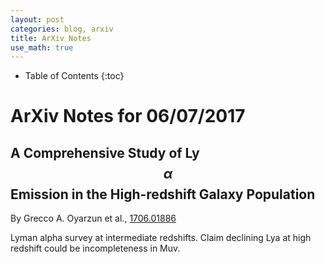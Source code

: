 ```yaml
---
layout: post
categories: blog, arxiv
title: ArXiv Notes
use_math: true
---
```


* Table of Contents
{:toc}


# ArXiv Notes for 06/07/2017

## A Comprehensive Study of Ly$$\alpha$$ Emission in the High-redshift Galaxy Population

By Grecco A. Oyarzun et al., [1706.01886](https://arxiv.org/abs/1706.01886)

Lyman alpha survey at intermediate redshifts.  Claim declining Lya at high redshift
could be incompleteness in Muv.


